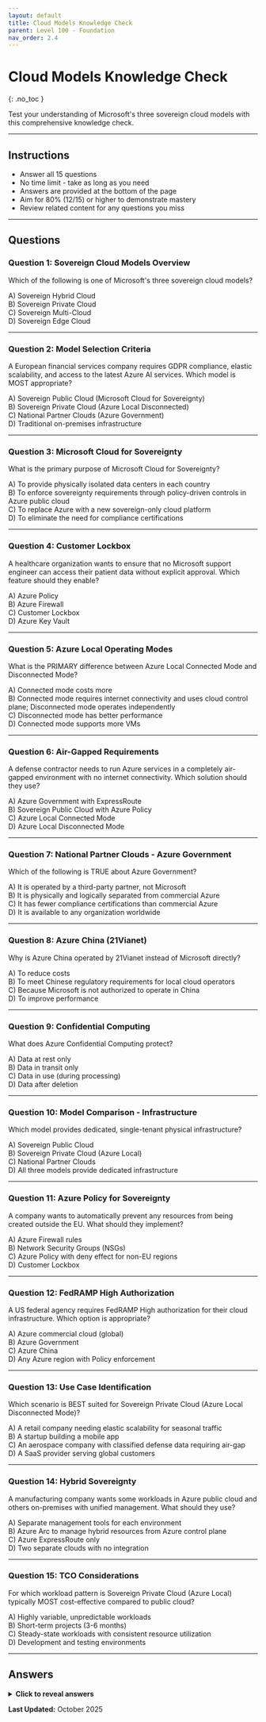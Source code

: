 ```yaml
---
layout: default
title: Cloud Models Knowledge Check
parent: Level 100 - Foundation
nav_order: 2.4
---
```


# Cloud Models Knowledge Check
{: .no_toc }

Test your understanding of Microsoft's three sovereign cloud models with this comprehensive knowledge check.

---

## Instructions

- Answer all 15 questions
- No time limit - take as long as you need
- Answers are provided at the bottom of the page
- Aim for 80% (12/15) or higher to demonstrate mastery
- Review related content for any questions you miss

---

## Questions

### Question 1: Sovereign Cloud Models Overview

Which of the following is one of Microsoft's three sovereign cloud models?

A) Sovereign Hybrid Cloud  
B) Sovereign Private Cloud  
C) Sovereign Multi-Cloud  
D) Sovereign Edge Cloud

---

### Question 2: Model Selection Criteria

A European financial services company requires GDPR compliance, elastic scalability, and access to the latest Azure AI services. Which model is MOST appropriate?

A) Sovereign Public Cloud (Microsoft Cloud for Sovereignty)  
B) Sovereign Private Cloud (Azure Local Disconnected)  
C) National Partner Clouds (Azure Government)  
D) Traditional on-premises infrastructure

---

### Question 3: Microsoft Cloud for Sovereignty

What is the primary purpose of Microsoft Cloud for Sovereignty?

A) To provide physically isolated data centers in each country  
B) To enforce sovereignty requirements through policy-driven controls in Azure public cloud  
C) To replace Azure with a new sovereign-only cloud platform  
D) To eliminate the need for compliance certifications

---

### Question 4: Customer Lockbox

A healthcare organization wants to ensure that no Microsoft support engineer can access their patient data without explicit approval. Which feature should they enable?

A) Azure Policy  
B) Azure Firewall  
C) Customer Lockbox  
D) Azure Key Vault

---

### Question 5: Azure Local Operating Modes

What is the PRIMARY difference between Azure Local Connected Mode and Disconnected Mode?

A) Connected mode costs more  
B) Connected mode requires internet connectivity and uses cloud control plane; Disconnected mode operates independently  
C) Disconnected mode has better performance  
D) Connected mode supports more VMs

---

### Question 6: Air-Gapped Requirements

A defense contractor needs to run Azure services in a completely air-gapped environment with no internet connectivity. Which solution should they use?

A) Azure Government with ExpressRoute  
B) Sovereign Public Cloud with Azure Policy  
C) Azure Local Connected Mode  
D) Azure Local Disconnected Mode

---

### Question 7: National Partner Clouds - Azure Government

Which of the following is TRUE about Azure Government?

A) It is operated by a third-party partner, not Microsoft  
B) It is physically and logically separated from commercial Azure  
C) It has fewer compliance certifications than commercial Azure  
D) It is available to any organization worldwide

---

### Question 8: Azure China (21Vianet)

Why is Azure China operated by 21Vianet instead of Microsoft directly?

A) To reduce costs  
B) To meet Chinese regulatory requirements for local cloud operators  
C) Because Microsoft is not authorized to operate in China  
D) To improve performance

---

### Question 9: Confidential Computing

What does Azure Confidential Computing protect?

A) Data at rest only  
B) Data in transit only  
C) Data in use (during processing)  
D) Data after deletion

---

### Question 10: Model Comparison - Infrastructure

Which model provides dedicated, single-tenant physical infrastructure?

A) Sovereign Public Cloud  
B) Sovereign Private Cloud (Azure Local)  
C) National Partner Clouds  
D) All three models provide dedicated infrastructure

---

### Question 11: Azure Policy for Sovereignty

A company wants to automatically prevent any resources from being created outside the EU. What should they implement?

A) Azure Firewall rules  
B) Network Security Groups (NSGs)  
C) Azure Policy with deny effect for non-EU regions  
D) Customer Lockbox

---

### Question 12: FedRAMP High Authorization

A US federal agency requires FedRAMP High authorization for their cloud infrastructure. Which option is appropriate?

A) Azure commercial cloud (global)  
B) Azure Government  
C) Azure China  
D) Any Azure region with Policy enforcement

---

### Question 13: Use Case Identification

Which scenario is BEST suited for Sovereign Private Cloud (Azure Local Disconnected Mode)?

A) A retail company needing elastic scalability for seasonal traffic  
B) A startup building a mobile app  
C) An aerospace company with classified defense data requiring air-gap  
D) A SaaS provider serving global customers

---

### Question 14: Hybrid Sovereignty

A manufacturing company wants some workloads in Azure public cloud and others on-premises with unified management. What should they use?

A) Separate management tools for each environment  
B) Azure Arc to manage hybrid resources from Azure control plane  
C) Azure ExpressRoute only  
D) Two separate clouds with no integration

---

### Question 15: TCO Considerations

For which workload pattern is Sovereign Private Cloud (Azure Local) typically MOST cost-effective compared to public cloud?

A) Highly variable, unpredictable workloads  
B) Short-term projects (3-6 months)  
C) Steady-state workloads with consistent resource utilization  
D) Development and testing environments

---

## Answers

<details markdown="1">
<summary><strong>Click to reveal answers</strong></summary>

### Answer 1: B
**Correct:** Sovereign Private Cloud

**Explanation:** Microsoft's three sovereign cloud models are:
1. **Sovereign Public Cloud** - Azure with enhanced sovereignty controls
2. **Sovereign Private Cloud** - Dedicated infrastructure via Azure Local
3. **National Partner Clouds** - Partner-operated clouds (Azure Government, Azure China)

Sovereign Hybrid Cloud, Multi-Cloud, and Edge Cloud are not official Microsoft sovereign cloud model names.

**Review:** [Microsoft Sovereign Cloud Models Overview](sovereign-cloud-models.html#the-three-sovereign-cloud-models)

---

### Answer 2: A
**Correct:** Sovereign Public Cloud (Microsoft Cloud for Sovereignty)

**Explanation:** For GDPR compliance with needs for elastic scalability and latest Azure services, Sovereign Public Cloud is ideal because:
- ✅ Provides GDPR compliance with EU Data Boundary
- ✅ Offers full portfolio of Azure services (200+) including latest AI/ML
- ✅ Provides elastic scalability with pay-as-you-go pricing
- ✅ Uses policy-driven controls to enforce sovereignty requirements

Sovereign Private Cloud (Azure Local Disconnected) would be overkill and lack elasticity. Azure Government is for US government customers, not European financial services.

**Review:** [Sovereign Public Cloud Use Cases](sovereign-public-cloud.html#use-cases-and-customer-scenarios)

---

### Answer 3: B
**Correct:** To enforce sovereignty requirements through policy-driven controls in Azure public cloud

**Explanation:** Microsoft Cloud for Sovereignty is NOT a separate cloud platform. It's a set of capabilities, policies, and configurations that run on top of Azure public cloud to enforce sovereignty requirements automatically through Azure Policy and other controls. This allows customers to get all Azure benefits while meeting sovereignty needs.

**Review:** [Microsoft Cloud for Sovereignty](sovereign-public-cloud.html#microsoft-cloud-for-sovereignty)

---

### Answer 4: C
**Correct:** Customer Lockbox

**Explanation:** Customer Lockbox requires customer approval before Microsoft support engineers can access customer data. This provides:
- Customer control over support access
- Audit trail of all access requests
- Time-limited access with automatic expiration
- No access granted without explicit customer approval

Azure Policy enforces compliance, Azure Firewall controls network traffic, and Azure Key Vault stores encryption keys - none provide support access approval.

**Review:** [Customer Lockbox](sovereign-public-cloud.html#2-customer-lockbox)

---

### Answer 5: B
**Correct:** Connected mode requires internet connectivity and uses cloud control plane; Disconnected mode operates independently

**Explanation:** 
- **Connected Mode:** Requires ongoing internet connectivity to Azure, uses Azure portal for management, provides hybrid services
- **Disconnected Mode:** No internet required, uses local control plane (Windows Admin Center), operates independently

The key difference is the dependency on Azure connectivity and where the control plane resides (cloud vs. local).

**Review:** [Operating Modes Comparison](sovereign-private-cloud.html#operating-modes-connected-vs-disconnected)

---

### Answer 6: D
**Correct:** Azure Local Disconnected Mode

**Explanation:** For completely air-gapped environments (no internet connectivity), Azure Local Disconnected Mode is the only option that:
- ✅ Operates without any internet connectivity
- ✅ Uses local control plane (no cloud dependencies)
- ✅ Provides Azure-consistent services on-premises
- ✅ Supports completely isolated operations

Azure Government still requires internet connectivity. Connected Mode by definition needs connectivity. Sovereign Public Cloud requires cloud connection.

**Review:** [Azure Local Disconnected Mode](sovereign-private-cloud.html#disconnected-mode-air-gapped)

---

### Answer 7: B
**Correct:** It is physically and logically separated from commercial Azure

**Explanation:** Azure Government is:
- ✅ Operated by Microsoft (not a third-party partner)
- ✅ Physically separate data centers from commercial Azure
- ✅ Logically isolated network infrastructure
- ✅ Has MORE compliance certifications than commercial (FedRAMP High, DoD IL6)
- ✅ Available only to US government entities and partners (not worldwide)

**Review:** [Azure Government Overview](national-partner-clouds.html#1-azure-government-united-states)

---

### Answer 8: B
**Correct:** To meet Chinese regulatory requirements for local cloud operators

**Explanation:** China's Cybersecurity Law requires that cloud services in China be operated by Chinese companies with local data storage. 21Vianet is a licensed Chinese telecommunications provider that operates Azure China to comply with these regulations. Microsoft provides the technology and support to 21Vianet, but 21Vianet handles operations, billing, and customer support.

**Review:** [Azure China (21Vianet)](national-partner-clouds.html#2-azure-china-21vianet-operated)

---

### Answer 9: C
**Correct:** Data in use (during processing)

**Explanation:** Azure Confidential Computing protects data **while it's being processed** using hardware-based Trusted Execution Environments (TEEs). This completes the encryption story:
- **Data at Rest:** Azure Storage Encryption, Azure Disk Encryption
- **Data in Transit:** TLS/SSL encryption
- **Data in Use:** Confidential Computing (Intel SGX, AMD SEV-SNP)

This protects against cloud provider access, privileged admins, and hardware attacks.

**Review:** [Confidential Computing](sovereign-public-cloud.html#4-confidential-computing)

---

### Answer 10: B
**Correct:** Sovereign Private Cloud (Azure Local)

**Explanation:** Infrastructure types by model:
- **Sovereign Public Cloud:** Shared infrastructure with logical isolation
- **Sovereign Private Cloud (Azure Local):** Dedicated, single-tenant physical infrastructure
- **National Partner Clouds:** Shared infrastructure (partner-operated)

Only Sovereign Private Cloud provides dedicated physical hardware exclusively for one customer.

**Review:** [Model Comparison Matrix](sovereign-cloud-models.html#model-comparison-matrix)

---

### Answer 11: C
**Correct:** Azure Policy with deny effect for non-EU regions

**Explanation:** Azure Policy with a "deny" effect is the correct approach to prevent resource creation outside allowed regions. The policy evaluates resource creation requests and denies any that don't match the specified EU regions.

Example policy:
```json
{
  "if": {
    "not": {
      "field": "location",
      "in": ["westeurope", "northeurope", "francecentral"]
    }
  },
  "then": {
    "effect": "deny"
  }
}
```

Azure Firewall controls network traffic, NSGs control subnet traffic, and Customer Lockbox controls support access - none prevent resource creation in specific regions.

**Review:** [Azure Policy for Compliance](sovereign-public-cloud.html#3-azure-policy-for-compliance-automation)

---

### Answer 12: B
**Correct:** Azure Government

**Explanation:** Azure Government is specifically designed for US government workloads and is the only Microsoft cloud with:
- FedRAMP High authorization
- DoD Impact Level 5 and 6 authorization
- Physical and logical separation from commercial cloud
- US persons-only support

Azure commercial cloud (global) has FedRAMP Moderate only. Azure China is for Chinese operations. Policy enforcement alone doesn't provide FedRAMP authorization.

**Review:** [Azure Government Compliance](national-partner-clouds.html#1-azure-government-united-states)

---

### Answer 13: C
**Correct:** An aerospace company with classified defense data requiring air-gap

**Explanation:** Azure Local Disconnected Mode is specifically designed for:
- Air-gapped environments (no internet)
- Classified or highly sensitive data
- Defense and intelligence scenarios
- Complete operational independence

Scenario analysis:
- Retail with elastic needs: Sovereign Public Cloud (elasticity needed)
- Startup mobile app: Sovereign Public Cloud or commercial cloud (need scalability)
- Aerospace with classified data: Sovereign Private Cloud Disconnected (air-gap required)
- SaaS provider: Sovereign Public Cloud (global reach and scalability)

**Review:** [Use Cases - Defense Contractor](sovereign-private-cloud.html#scenario-1-defense-contractor---classified-workloads)

---

### Answer 14: B
**Correct:** Azure Arc to manage hybrid resources from Azure control plane

**Explanation:** Azure Arc provides unified management for hybrid and multi-cloud environments by:
- Projecting on-premises and multi-cloud resources into Azure Resource Manager
- Enabling Azure management tools (portal, CLI, ARM templates) for all resources
- Applying Azure Policy across hybrid resources
- Providing unified monitoring via Azure Monitor

This provides a single control plane for managing resources across cloud and on-premises, which is essential for hybrid sovereignty scenarios.

**Review:** [Hybrid Architecture Scenarios](sovereign-private-cloud.html#scenario-3-healthcare---rural-hospital-network)

---

### Answer 15: C
**Correct:** Steady-state workloads with consistent resource utilization

**Explanation:** Azure Local (Sovereign Private Cloud) TCO considerations:

**When cost-effective:**
- ✅ Steady-state workloads (consistent utilization amortizes CapEx)
- ✅ Long-term deployment (3-5 years to recover hardware investment)
- ✅ Data gravity (large datasets, high I/O, expensive to move)
- ✅ Latency requirements (can't tolerate cloud latency)

**When NOT cost-effective:**
- ❌ Variable/unpredictable workloads (cloud elasticity more economical)
- ❌ Short-term projects (can't amortize CapEx over short period)
- ❌ Dev/test environments (cloud pay-as-you-go better)

**Review:** [Total Cost of Ownership](sovereign-private-cloud.html#total-cost-of-ownership-tco)

---

## Scoring Guide

- **13-15 correct (87-100%):** Excellent! You have mastered sovereign cloud models.
- **12 correct (80%):** Good job! You meet the mastery threshold.
- **10-11 correct (67-73%):** Review the topics you missed and retake the quiz.
- **Below 10 correct (<67%):** Review all three sovereign cloud model pages before retaking.

---

## Study Recommendations Based on Score

### If you missed questions 1-3 (Overview and Model Selection)
**Review:** [Microsoft Sovereign Cloud Models Overview](sovereign-cloud-models.html)
- Focus on the three model definitions
- Study the decision framework
- Review customer scenarios

### If you missed questions 4-9 (Sovereign Public Cloud)
**Review:** [Sovereign Public Cloud](sovereign-public-cloud.html)
- Focus on Microsoft Cloud for Sovereignty
- Study Customer Lockbox, Azure Policy, Confidential Computing
- Review implementation best practices

### If you missed questions 10-13 (Sovereign Private Cloud)
**Review:** [Sovereign Private Cloud](sovereign-private-cloud.html)
- Focus on Azure Local architecture
- Study Connected vs. Disconnected modes
- Review use cases and TCO analysis

### If you missed questions 12-15 (National Partner Clouds)
**Review:** [National Partner Clouds](national-partner-clouds.html)
- Focus on Azure Government and Azure China
- Study compliance certifications
- Review onboarding processes

---

## Next Steps

After achieving mastery (80%+):

1. ✅ **Review any missed questions** - Understand why the correct answer is right
2. ✅ **Explore deep dive content** - Read the detailed pages for each model
3. 🎯 **[Proceed to Module 3: Azure Local Overview →](azure-local-overview.html)**
4. 🎯 **[Return to Level 100 Overview →](README.html)**

---

## Additional Resources

- **[Microsoft Cloud for Sovereignty](https://learn.microsoft.com/en-us/industry/sovereign-cloud/)** - Official documentation
- **[Azure Local overview](https://learn.microsoft.com/en-us/azure/azure-local/overview)** - Product documentation
- **[Azure Government documentation](https://learn.microsoft.com/en-us/azure/azure-government/)** - Government cloud guide
- **[Azure China documentation](https://learn.microsoft.com/en-us/azure/china/)** - China cloud guide

---

</details>

**Last Updated:** October 2025
